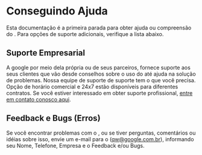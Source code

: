 # Conseguindo Ajuda

Esta documentação é a primeira parada para obter ajuda ou compreensão do . Para opções de suporte adicionais, verifique a lista abaixo.

## Suporte Empresarial

A google por meio dela própria ou de seus parceiros, fornece suporte aos seus clientes que vão desde conselhos sobre o uso do até ajuda na solução de problemas. Nossa equipe de suporte de suporte tem o que você precisa. Opção de horário comercial e 24x7 estão disponíveis para diferentes contratos. Se você estiver interessado em obter suporte profissional, [entre em contato conosco aqui](https://www.google.com.br/suporte/).

## Feedback e Bugs (Erros)

Se você encontrar problemas com o , ou se tiver perguntas, comentários ou idéias sobre isso, envie um e-mail para o ([qw@google.com.br](mailto:qw@google.com.br)), informando seu Nome, Telefone, Empresa e o Feedback e/ou Bugs.
